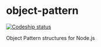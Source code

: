 # object-pattern


[![Codeship status](https://codeship.com/projects/168ec210-8ee6-0132-51af-0a0cf4fe8e66/status?branch=master)](https://codeship.com/projects/61105)


Object Pattern structures for Node.js
